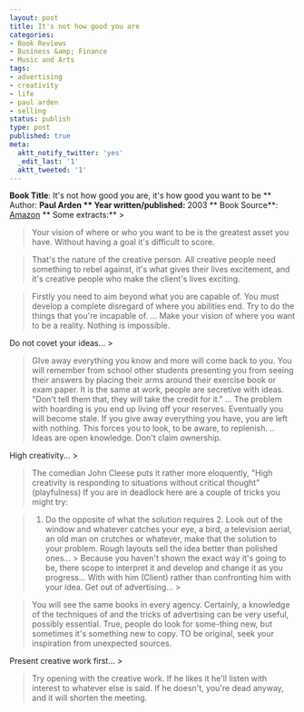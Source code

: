 ```yaml
---
layout: post
title: It's not how good you are
categories:
- Book Reviews
- Business &amp; Finance
- Music and Arts
tags:
- advertising
- creativity
- life
- paul arden
- selling
status: publish
type: post
published: true
meta:
  aktt_notify_twitter: 'yes'
  _edit_last: '1'
  aktt_tweeted: '1'
---
```

**Book Title**: It's not how good you are, it's how good you want to be ** Author: **Paul Arden ** Year written/published:** 2003 ** Book Source**: [Amazon](http://www.amazon.com/Its-Not-How-Good-Want/dp/0714843377) ** Some extracts:** >  

> Your vision of where or who you want to be is the greatest asset you have. Without having a goal it's difficult to score.

>  

> That's the nature of the creative person. All creative people need something to rebel against, it's what gives their lives excitement, and it's creative people who make the client's lives exciting.

>  

> Firstly you need to aim beyond what you are capable of. You must develop a complete disregard of where you abilities end. Try to do the things that you're incapable of. ... Make your vision of where you want to be a reality. Nothing is impossible.

Do not covet your ideas... >  

> GIve away everything you know and more will come back to you. You will remember from school other students presenting you from seeing their answers by placing their arms around their exercise book or exam paper. It is the same at work, people are secretive with ideas. "Don't tell them that, they will take the credit for it." ... The problem with hoarding is you end up living off your reserves. Eventually you will become stale. If you give away everything you have, you are left with nothing. This forces you to look, to be aware, to replenish. .. Ideas are open knowledge. Don't claim ownership.

High creativity... >  

> The comedian John Cleese puts it rather more eloquently, "High creativity is responding to situations without critical thought" (playfulness) If you are in deadlock here are a couple of tricks you might try:

> 1. Do the opposite of what the solution requires 2. Look out of the window and whatever catches your eye, a bird, a television aerial, an old man on crutches or whatever, make that the solution to your problem.
Rough layouts sell the idea better than polished ones... > Because you haven't shown the exact way it's going to be, there scope to interpret it and develop and change it as you progress... With with him (Client) rather than confronting him with your idea.
Get out of advertising... >  

> You will see the same books in every agency. Certainly, a knowledge of the techniques of and the tricks of advertising can be very useful, possibly essential. True, people do look for some-thing new, but sometimes it's something new to copy. TO be original, seek your inspiration from unexpected sources.

Present creative work first... >  

> Try opening with the creative work. If he likes it he'll listen with interest to whatever else is said. If he doesn't, you're dead anyway, and it will shorten the meeting.

